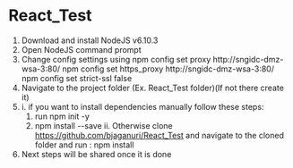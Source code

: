 # React_Test

1. Download and install NodeJS v6.10.3
2. Open NodeJS command prompt
3. Change config settings
  using
  npm config set proxy http://sngidc-dmz-wsa-3:80/
  npm config set https_proxy http://sngidc-dmz-wsa-3:80/
  npm config set strict-ssl false
4. Navigate to the project folder (Ex. React_Test folder)(If not there create it)
5. i. if you want to install dependencies manually follow these steps:
      1. run npm init -y
      2. npm install <package name> --save
  ii. Otherwise clone https://github.com/bjaganuri/React_Test and navigate to the cloned folder and run : npm install
6. Next steps will be shared once it is done
